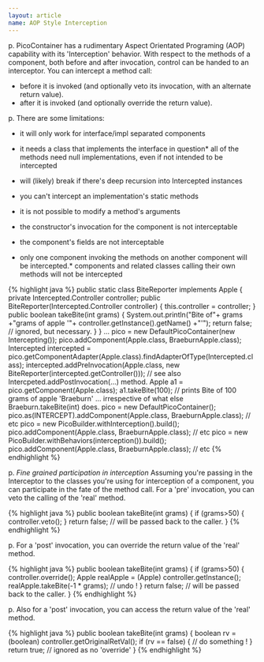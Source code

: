 ```yaml
---
layout: article
name: AOP Style Interception
---
```


p. PicoContainer has a rudimentary Aspect Orientated Programing (AOP) capability with its 'Interception' behavior. With respect to the methods of a component, both before and after invocation, control can be handed to an interceptor. You can intercept a method call:

* before it is invoked (and optionally veto its invocation, with an alternate return value).
* after it is invoked (and optionally override the return value).

p. There are some limitations:

* it will only work for interface/impl separated components
* it needs a class that implements the interface in question* all of the methods need null implementations, even if not intended to be intercepted



* will (likely) break if there's deep recursion into Intercepted instances
* you can't intercept an implementation's static methods
* it is not possible to modify a method's arguments
* the constructor's invocation for the component is not interceptable
* the component's fields are not interceptable
* only one component invoking the methods on another component will be intercepted.* components and related classes calling their own methods will not be intercepted

{% highlight java %}
public static class BiteReporter implements Apple {
  private Intercepted.Controller controller;
  public BiteReporter(Intercepted.Controller controller) {
    this.controller = controller;
  }
  public boolean takeBite(int grams) { 
    System.out.println("Bite of"+ grams +"grams of apple '"+ controller.getInstance().getName() +"'"); 
    return false; // ignored, but necessary. 
  } 
}
...
pico = new DefaultPicoContainer(new Intercepting());
pico.addComponent(Apple.class, BraeburnApple.class); 
Intercepted intercepted = pico.getComponentAdapter(Apple.class).findAdapterOfType(Intercepted.class); 
intercepted.addPreInvocation(Apple.class, new BiteReporter(intercepted.getController())); 
// see also Intercpeted.addPostInvocation(...) method. 
Apple a1 = pico.getComponent(Apple.class); a1.takeBite(100); 
// prints Bite of 100 grams of apple 'Braeburn' ... irrespective of what else Braeburn.takeBite(int) does.
pico = new DefaultPicoContainer();
pico.as(INTERCEPT).addComponent(Apple.class, BraeburnApple.class); // etc
pico = new PicoBuilder.withInterception().build();
pico.addComponent(Apple.class, BraeburnApple.class); // etc
pico = new PicoBuilder.withBehaviors(interception()).build();
pico.addComponent(Apple.class, BraeburnApple.class); // etc
{% endhighlight %}

p.  *Fine grained participation in interception* 
Assuming you're passing in the Interceptor to the classes you're using for interception of a component, you can participate in the fate of the method call. For a 'pre' invocation, you can veto the calling of the 'real' method.

{% highlight java %}
public boolean takeBite(int grams) { 
  if (grams>50) { 
    controller.veto(); 
  } 
  return false; // will be passed back to the caller. 
}
{% endhighlight %}

p. For a 'post' invocation, you can override the return value of the 'real' method.

{% highlight java %}
public boolean takeBite(int grams) { 
  if (grams>50) { 
    controller.override(); 
    Apple realApple = (Apple) controller.getInstance(); 
    realApple.takeBite(-1 * grams); // undo ! 
  } 
  return false; // will be passed back to the caller. 
}
{% endhighlight %}

p. Also for a 'post' invocation, you can access the return value of the 'real' method.

{% highlight java %}
public boolean takeBite(int grams) { 
  boolean rv = (boolean) controller.getOriginalRetVal(); 
  if (rv == false) { 
    // do something ! 
  } 
  return true; // ignored as no 'override' 
}
{% endhighlight %}